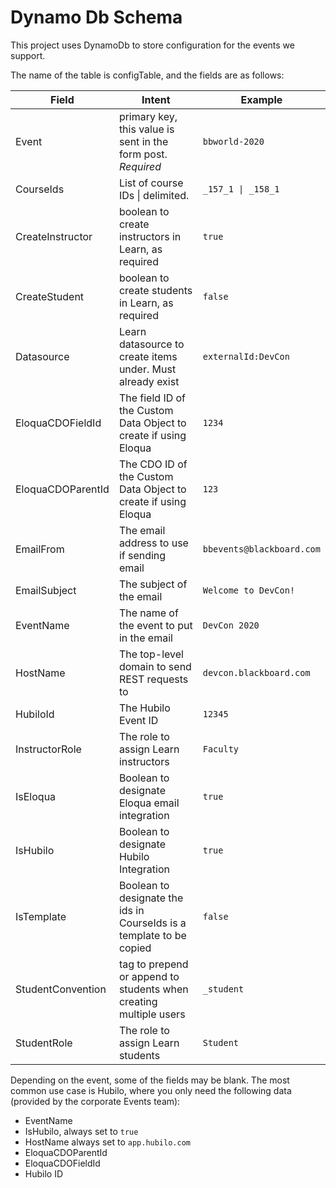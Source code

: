 # Dynamo Db Schema

This project uses DynamoDb to store configuration for the events we support. 

The name of the table is configTable, and the fields are as follows:

| Field | Intent | Example |
| --- | --- | --- | 
| Event | primary key, this value is sent in the form post. *Required* | `bbworld-2020` |
| CourseIds | List of course IDs \| delimited. | `_157_1 \| _158_1` |
| CreateInstructor | boolean to create instructors in Learn, as required | `true` |
| CreateStudent | boolean to create students in Learn, as required | `false` |
| Datasource | Learn datasource to create items under. Must already exist | `externalId:DevCon` |
| EloquaCDOFieldId | The field ID of the Custom Data Object to create if using Eloqua | `1234` |
| EloquaCDOParentId | The CDO ID of the Custom Data Object to create if using Eloqua | `123` |
| EmailFrom | The email address to use if sending email | `bbevents@blackboard.com` |
| EmailSubject | The subject of the email | `Welcome to DevCon!` |
| EventName | The name of the event to put in the email | `DevCon 2020` |
| HostName | The top-level domain to send REST requests to | `devcon.blackboard.com` |
| HubiloId | The Hubilo Event ID | `12345` |
| InstructorRole | The role to assign Learn instructors | `Faculty` |
| IsEloqua | Boolean to designate Eloqua email integration | `true` |
| IsHubilo | Boolean to designate Hubilo Integration | `true` |
| IsTemplate | Boolean to designate the ids in CourseIds is a template to be copied | `false` |
| StudentConvention | tag to prepend or append to students when creating multiple users | `_student` |
| StudentRole | The role to assign Learn students | `Student` |

Depending on the event, some of the fields may be blank. The most common use case is Hubilo, where you only need the following data (provided by the corporate Events team):
* EventName
* IsHubilo, always set to `true`
* HostName always set to `app.hubilo.com`
* EloquaCDOParentId
* EloquaCDOFieldId
* Hubilo ID